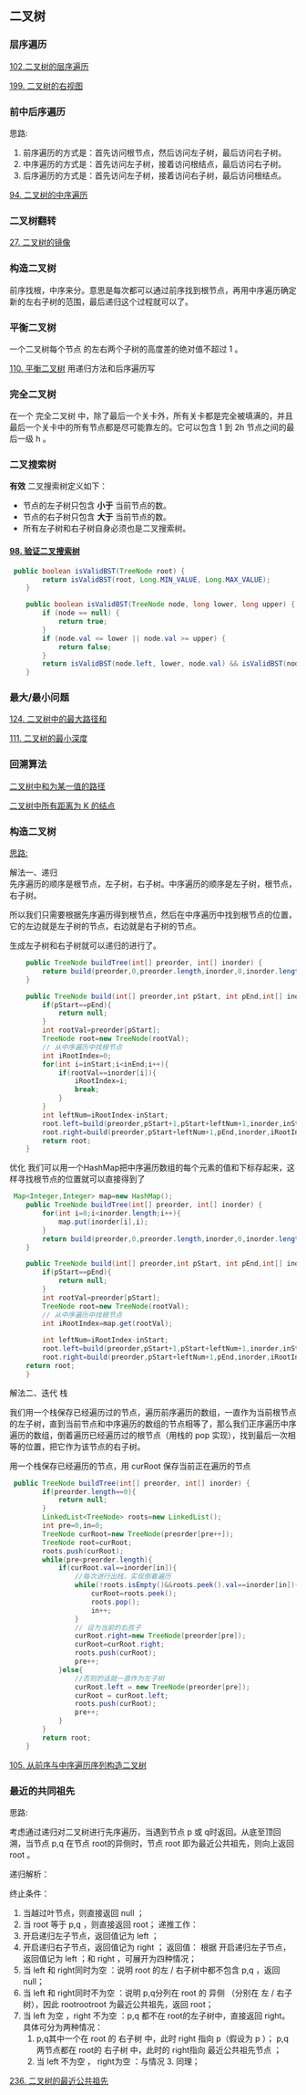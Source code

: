 
## 二叉树

### 层序遍历

[102.二叉树的层序遍历](https://leetcode.cn/problems/binary-tree-level-order-traversal/) 

[199. 二叉树的右视图](https://leetcode.cn/problems/binary-tree-right-side-view/)

### 前中后序遍历

思路:
1. 前序遍历的方式是：首先访问根节点，然后访问左子树，最后访问右子树。
2. 中序遍历的方式是：首先访问左子树，接着访问根结点，最后访问右子树。
3. 后序遍历的方式是：首先访问左子树，接着访问右子树，最后访问根结点。

[94. 二叉树的中序遍历](https://leetcode.cn/problems/binary-tree-inorder-traversal/)

### 二叉树翻转

[27. 二叉树的镜像](https://leetcode.cn/problems/er-cha-shu-de-jing-xiang-lcof/)



### 构造二叉树

前序找根，中序来分。意思是每次都可以通过前序找到根节点，再用中序遍历确定新的左右子树的范围，最后递归这个过程就可以了。


### 平衡二叉树

一个二叉树每个节点 的左右两个子树的高度差的绝对值不超过 1 。

[110. 平衡二叉树](https://leetcode.cn/problems/balanced-binary-tree/)  用递归方法和后序遍历写

### 完全二叉树

在一个 完全二叉树 中，除了最后一个关卡外，所有关卡都是完全被填满的，并且最后一个关卡中的所有节点都是尽可能靠左的。它可以包含 1 到 2h 节点之间的最后一级 h 。

### 二叉搜索树

**有效** 二叉搜索树定义如下：

- 节点的左子树只包含 **小于** 当前节点的数。
- 节点的右子树只包含 **大于** 当前节点的数。
- 所有左子树和右子树自身必须也是二叉搜索树。

#### [98. 验证二叉搜索树](https://leetcode.cn/problems/validate-binary-search-tree)

```java
 public boolean isValidBST(TreeNode root) {
        return isValidBST(root, Long.MIN_VALUE, Long.MAX_VALUE);
    }

    public boolean isValidBST(TreeNode node, long lower, long upper) {
        if (node == null) {
            return true;
        }
        if (node.val <= lower || node.val >= upper) {
            return false;
        }
        return isValidBST(node.left, lower, node.val) && isValidBST(node.right, node.val, upper);
    }
```




### 最大/最小问题

[124. 二叉树中的最大路径和](https://leetcode.cn/problems/binary-tree-maximum-path-sum/)

[111. 二叉树的最小深度](https://leetcode.cn/problems/minimum-depth-of-binary-tree/)

### 回溯算法

[二叉树中和为某一值的路径](https://leetcode.cn/problems/er-cha-shu-zhong-he-wei-mou-yi-zhi-de-lu-jing-lcof/description/)

[二叉树中所有距离为 K 的结点](https://leetcode.cn/problems/all-nodes-distance-k-in-binary-tree/)

### 构造二叉树

[思路:](https://leetcode.cn/problems/construct-binary-tree-from-preorder-and-inorder-traversal/solutions/15244/xiang-xi-tong-su-de-si-lu-fen-xi-duo-jie-fa-by--22/)

解法一、递归  
先序遍历的顺序是根节点，左子树，右子树。中序遍历的顺序是左子树，根节点，右子树。

所以我们只需要根据先序遍历得到根节点，然后在中序遍历中找到根节点的位置，它的左边就是左子树的节点，右边就是右子树的节点。

生成左子树和右子树就可以递归的进行了。

``` java
    public TreeNode buildTree(int[] preorder, int[] inorder) {
        return build(preorder,0,preorder.length,inorder,0,inorder.length);
    }

    public TreeNode build(int[] preorder,int pStart, int pEnd,int[] inorder,int inStart,int inEnd){
        if(pStart==pEnd){
            return null;
        }
        int rootVal=preorder[pStart];
        TreeNode root=new TreeNode(rootVal);
        // 从中序遍历中找根节点
        int iRootIndex=0;
        for(int i=inStart;i<inEnd;i++){
            if(rootVal==inorder[i]){
                iRootIndex=i;
                break;
            }
        }
        int leftNum=iRootIndex-inStart;
        root.left=build(preorder,pStart+1,pStart+leftNum+1,inorder,inStart,iRootIndex);
        root.right=build(preorder,pStart+leftNum+1,pEnd,inorder,iRootIndex+1,inEnd);
        return root;
    }
```

优化 我们可以用一个HashMap把中序遍历数组的每个元素的值和下标存起来，这样寻找根节点的位置就可以直接得到了

```java
 Map<Integer,Integer> map=new HashMap();
    public TreeNode buildTree(int[] preorder, int[] inorder) {
        for(int i=0;i<inorder.length;i++){
            map.put(inorder[i],i);
        }
        return build(preorder,0,preorder.length,inorder,0,inorder.length);
    }

    public TreeNode build(int[] preorder,int pStart, int pEnd,int[] inorder,int inStart,int inEnd){
        if(pStart==pEnd){
            return null;
        }
        int rootVal=preorder[pStart];
        TreeNode root=new TreeNode(rootVal);
        // 从中序遍历中找根节点
        int iRootIndex=map.get(rootVal);
       
        int leftNum=iRootIndex-inStart;
        root.left=build(preorder,pStart+1,pStart+leftNum+1,inorder,inStart,iRootIndex);
        root.right=build(preorder,pStart+leftNum+1,pEnd,inorder,iRootIndex+1,inEnd);
    return root;
    }
```

解法二、迭代 栈

我们用一个栈保存已经遍历过的节点，遍历前序遍历的数组，一直作为当前根节点的左子树，直到当前节点和中序遍历的数组的节点相等了，那么我们正序遍历中序遍历的数组，倒着遍历已经遍历过的根节点（用栈的 pop 实现），找到最后一次相等的位置，把它作为该节点的右子树。

用一个栈保存已经遍历的节点，用 curRoot 保存当前正在遍历的节点

```java
 public TreeNode buildTree(int[] preorder, int[] inorder) {
        if(preorder.length==0){
            return null;
        }
        LinkedList<TreeNode> roots=new LinkedList();
        int pre=0,in=0;
        TreeNode curRoot=new TreeNode(preorder[pre++]);
        TreeNode root=curRoot;
        roots.push(curRoot);
        while(pre<preorder.length){
            if(curRoot.val==inorder[in]){
                //每次进行出栈，实现倒着遍历
                while(!roots.isEmpty()&&roots.peek().val==inorder[in]){
                    curRoot=roots.peek();
                    roots.pop();
                    in++;
                }
                // 设为当前的右孩子
                curRoot.right=new TreeNode(preorder[pre]);
                curRoot=curRoot.right;
                roots.push(curRoot);
                pre++;
            }else{
                //否则的话就一直作为左子树
                curRoot.left = new TreeNode(preorder[pre]);
                curRoot = curRoot.left;
                roots.push(curRoot);
                pre++;
            }
        }
        return root;
    }
```

[105. 从前序与中序遍历序列构造二叉树](https://leetcode.cn/problems/construct-binary-tree-from-preorder-and-inorder-traversal/description/)

###  最近的共同祖先

思路: 

考虑通过递归对二叉树进行先序遍历，当遇到节点 p 或 q时返回。从底至顶回溯，当节点 p,q 在节点 root的异侧时，节点 root 即为最近公共祖先，则向上返回 root 。

递归解析：

终止条件：  
1. 当越过叶节点，则直接返回 null ；
2. 当 root 等于 p,q ，则直接返回 root；
递推工作：
1. 开启递归左子节点，返回值记为 left ；
2. 开启递归右子节点，返回值记为 right ；
返回值： 根据 开启递归左子节点，返回值记为 left ；和 right ，可展开为四种情况；
1. 当 left 和 right同时为空 ：说明 root 的左 / 右子树中都不包含 p,q ，返回 null；
2. 当 left 和 right同时不为空 ：说明 p,q分列在 root 的 异侧 （分别在 左 / 右子树），因此 rootrootroot 为最近公共祖先，返回 root；
3. 当 left 为空 ，right 不为空 ：p,q 都不在 root的左子树中，直接返回 right。具体可分为两种情况：
    1. p,q其中一个在 root 的 右子树 中，此时 right 指向 p（假设为 p ）； p,q两节点都在 root的 右子树 中，此时的 right指向 最近公共祖先节点 ；
    2. 当 left 不为空 ， right为空 ：与情况 3. 同理；

[236. 二叉树的最近公共祖先](https://leetcode.cn/problems/lowest-common-ancestor-of-a-binary-tree/)  

